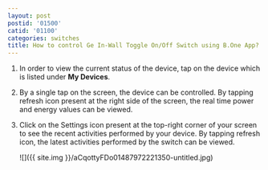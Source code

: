 ```yaml
---
layout: post
postid: '01500'
catid: '01100'
categories: switches
title: How to control Ge In-Wall Toggle On/Off Switch using B.One App?
---
```


1. In order to view the current status of the device, tap on the device which is listed under **My Devices**.

2. By a single tap on the screen, the device can be controlled. By tapping refresh icon present at the right side of the screen, the real time power and energy values can be viewed.

3. Click on the Settings icon present at the top-right corner of your screen to see the recent activities performed by your device. By tapping refresh icon, the latest activities performed by the switch can be viewed.

    ![]({{ site.img }}/aCqottyFDo01487972221350-untitled.jpg)